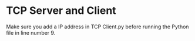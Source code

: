 # TCP Server and Client
 Make sure you add a IP address in TCP Client.py before running the Python file in line number 9.

